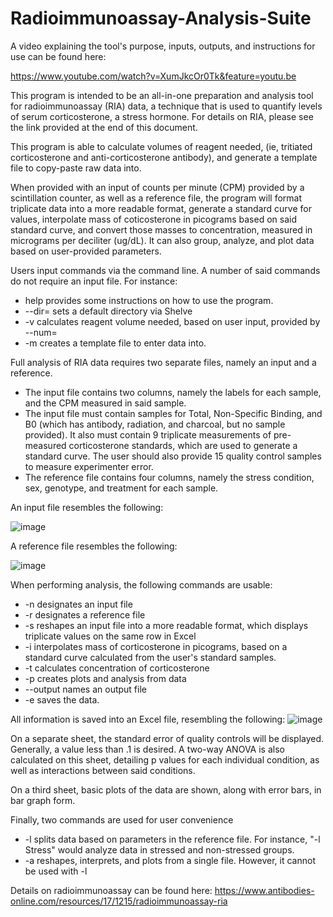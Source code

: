 # Radioimmunoassay-Analysis-Suite

A video explaining the tool's purpose, inputs, outputs, and instructions for use can be found here: 

https://www.youtube.com/watch?v=XumJkcOr0Tk&feature=youtu.be

This program is intended to be an all-in-one preparation and analysis tool for radioimmunoassay (RIA) data, a technique that is used to quantify levels of serum corticosterone, a stress hormone. For details on RIA, please see the link provided at the end of this document. 

This program is able to calculate volumes of reagent needed, (ie, tritiated corticosterone and anti-corticosterone antibody), and generate a template file to copy-paste raw data into. 

When provided with an input of counts per minute (CPM) provided by a scintillation counter, as well as a reference file, the program will format triplicate data into a more readable format, generate a standard curve for values, interpolate mass of coticosterone in picograms based on said standard curve, and convert those masses to concentration, measured in micrograms per deciliter (ug/dL). It can also group, analyze, and plot data based on user-provided parameters. 

Users input commands via the command line. A number of said commands do not require an input file. For instance: 
* help provides some instructions on how to use the program. 
* --dir=<directory name> sets a default directory via Shelve
* -v calculates reagent volume needed, based on user input, provided by --num=<number of samples>
* -m <filename> creates a template file to enter data into. 

Full analysis of RIA data requires two separate files, namely an input and a reference. 

* The input file contains two columns, namely the labels for each sample, and the CPM measured in said sample. 
* The input file must contain samples for Total, Non-Specific Binding, and B0 (which has antibody, radiation, and charcoal, but no sample provided). It also must contain 9 triplicate measurements of pre-measured corticosterone standards, which are used to generate a standard curve. The user should also provide 15 quality control samples to measure experimenter error.
* The reference file contains four columns, namely the stress condition, sex, genotype, and treatment for each sample. 

An input file resembles the following:

![image](https://user-images.githubusercontent.com/50304901/111375626-799f3900-866c-11eb-95ca-f03599774dba.png)

A reference file resembles the following:

![image](https://user-images.githubusercontent.com/50304901/111375645-8328a100-866c-11eb-953d-348ffe77c270.png)

When performing analysis, the following commands are usable:
* -n <filename> designates an input file
* -r <filename> designates a reference file
* -s reshapes an input file into a more readable format, which displays triplicate values on the same row in Excel
* -i interpolates mass of corticosterone in picograms, based on a standard curve calculated from the user's standard samples. 
* -t calculates concentration of corticosterone
* -p creates plots and analysis from data
* --output <filename> names an output file
* -e saves the data. 

All information is saved into an Excel file, resembling the following: 
![image](https://user-images.githubusercontent.com/50304901/111376012-f16d6380-866c-11eb-80f4-45c123e63db0.png)

On a separate sheet, the standard error of quality controls will be displayed. Generally, a value less than .1 is desired. 
A two-way ANOVA is also calculated on this sheet, detailing p values for each individual condition, as well as interactions between said conditions. 

On a third sheet, basic plots of the data are shown, along with error bars, in bar graph form. 

Finally, two commands are used for user convenience
* -l <variable name> splits data based on parameters in the reference file. For instance, "-l Stress" would analyze data in stressed and non-stressed groups. 
* -a reshapes, interprets, and plots from a single file. However, it cannot be used with -l

Details on radioimmunoassay can be found here: 
https://www.antibodies-online.com/resources/17/1215/radioimmunoassay-ria
